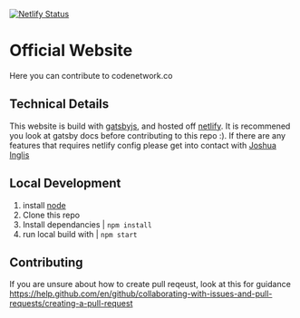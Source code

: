 [![Netlify Status](https://api.netlify.com/api/v1/badges/49e57a7e-487a-49ee-8811-7605def1c266/deploy-status)](https://app.netlify.com/sites/codenetwork/deploys)

# Official Website

Here you can contribute to codenetwork.co

## Technical Details

This website is build with [gatsbyjs](https://gatsbyjs.org), and hosted off [netlify](https://netlify.com). It is recommened you look at gatsby docs before contributing to this repo :). If there are any features that requires netlify config please get into contact with [Joshua Inglis](jt.inglis@outlook.com)

## Local Development

1. install [node](https://nodejs.org/en/)
2. Clone this repo
3. Install dependancies | `npm install`
4. run local build with | `npm start`

## Contributing 

If you are unsure about how to create pull reqeust, look at this for guidance https://help.github.com/en/github/collaborating-with-issues-and-pull-requests/creating-a-pull-request